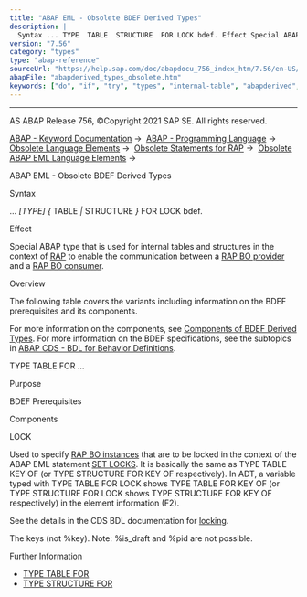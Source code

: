 ```yaml
---
title: "ABAP EML - Obsolete BDEF Derived Types"
description: |
  Syntax ... TYPE  TABLE  STRUCTURE  FOR LOCK bdef. Effect Special ABAP type that is used for internal tables and structures in the context of RAP(https://help.sap.com/doc/abapdocu_756_index_htm/7.56/en-US/abenrap_glosry.htm 'Glossary Entry') to enable the communication between a R
version: "7.56"
category: "types"
type: "abap-reference"
sourceUrl: "https://help.sap.com/doc/abapdocu_756_index_htm/7.56/en-US/abapderived_types_obsolete.htm"
abapFile: "abapderived_types_obsolete.htm"
keywords: ["do", "if", "try", "types", "internal-table", "abapderived", "obsolete"]
---
```


* * *

AS ABAP Release 756, ©Copyright 2021 SAP SE. All rights reserved.

[ABAP - Keyword Documentation](https://help.sap.com/doc/abapdocu_756_index_htm/7.56/en-US/abenabap.htm) →  [ABAP - Programming Language](https://help.sap.com/doc/abapdocu_756_index_htm/7.56/en-US/abenabap_reference.htm) →  [Obsolete Language Elements](https://help.sap.com/doc/abapdocu_756_index_htm/7.56/en-US/abenabap_obsolete.htm) →  [Obsolete Statements for RAP](https://help.sap.com/doc/abapdocu_756_index_htm/7.56/en-US/abenrap_obsolete.htm) →  [Obsolete ABAP EML Language Elements](https://help.sap.com/doc/abapdocu_756_index_htm/7.56/en-US/abenrap_le_obsolete.htm) → 

ABAP EML - Obsolete BDEF Derived Types

Syntax

... *\[*TYPE*\]* *{* TABLE *|* STRUCTURE *}* FOR LOCK bdef.

Effect

Special ABAP type that is used for internal tables and structures in the context of [RAP](https://help.sap.com/doc/abapdocu_756_index_htm/7.56/en-US/abenrap_glosry.htm "Glossary Entry") to enable the communication between a [RAP BO provider](https://help.sap.com/doc/abapdocu_756_index_htm/7.56/en-US/abenrap_bo_provider_glosry.htm "Glossary Entry") and a [RAP BO consumer](https://help.sap.com/doc/abapdocu_756_index_htm/7.56/en-US/abenrap_bo_consumer_glosry.htm "Glossary Entry").

Overview

The following table covers the variants including information on the BDEF prerequisites and its components.

For more information on the components, see [Components of BDEF Derived Types](https://help.sap.com/doc/abapdocu_756_index_htm/7.56/en-US/abapderived_types_comp.htm). For more information on the BDEF specifications, see the subtopics in [ABAP CDS - BDL for Behavior Definitions](https://help.sap.com/doc/abapdocu_756_index_htm/7.56/en-US/abenbdl.htm).

TYPE TABLE FOR ...

Purpose

BDEF Prerequisites

Components

LOCK

Used to specify [RAP BO instances](https://help.sap.com/doc/abapdocu_756_index_htm/7.56/en-US/abenrap_bo_instance_glosry.htm "Glossary Entry") that are to be locked in the context of the ABAP EML statement [SET LOCKS](https://help.sap.com/doc/abapdocu_756_index_htm/7.56/en-US/abapset_locks.htm). It is basically the same as TYPE TABLE KEY OF (or TYPE STRUCTURE FOR KEY OF respectively). In ADT, a variable typed with TYPE TABLE FOR LOCK shows TYPE TABLE FOR KEY OF (or TYPE STRUCTURE FOR LOCK shows TYPE STRUCTURE FOR KEY OF respectively) in the element information (F2).

See the details in the CDS BDL documentation for [locking](https://help.sap.com/doc/abapdocu_756_index_htm/7.56/en-US/abenbdl_locking.htm).

The keys (not %key).
Note: %is\_draft and %pid are not possible.

Further Information

-   [TYPE TABLE FOR](https://help.sap.com/doc/abapdocu_756_index_htm/7.56/en-US/abaptype_table_for.htm)
-   [TYPE STRUCTURE FOR](https://help.sap.com/doc/abapdocu_756_index_htm/7.56/en-US/abaptype_structure_for.htm)